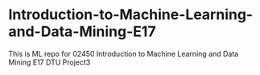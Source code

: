 # Introduction-to-Machine-Learning-and-Data-Mining-E17
This is ML repo for 02450 Introduction to Machine Learning and Data Mining E17 DTU Project3
